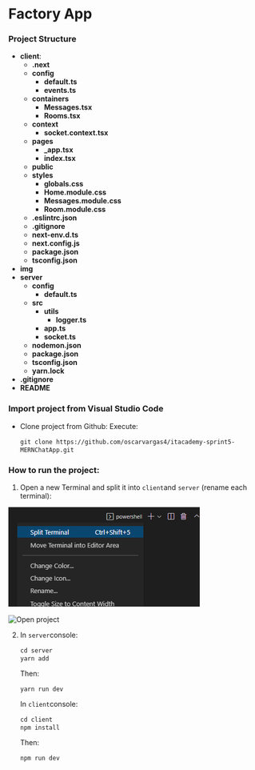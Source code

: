 # Factory App

### Project Structure

- <b>client</b>:
  - <b>.next</b>
  - <b>config</b>
    - <b>default.ts</b>
    - <b>events.ts</b>
  - <b>containers</b>
    - <b>Messages.tsx</b>
    - <b>Rooms.tsx</b>
  - <b>context</b>
    - <b>socket.context.tsx</b>
  - <b>pages</b>
    - <b>\_app.tsx</b>
    - <b>index.tsx</b>
  - <b>public</b>
  - <b>styles</b>
    - <b>globals.css</b>
    - <b>Home.module.css</b>
    - <b>Messages.module.css</b>
    - <b>Room.module.css</b>
  - <b>.eslintrc.json</b>
  - <b>.gitignore</b>
  - <b>next-env.d.ts</b>
  - <b>next.config.js</b>
  - <b>package.json</b>
  - <b>tsconfig.json</b>
- <b>img</b>
- <b>server</b>
  - <b>config</b>
    - <b>default.ts</b>
  - <b>src</b>
    - <b>utils</b>
      - <b>logger.ts</b>
    - <b>app.ts</b>
    - <b>socket.ts</b>
  - <b>nodemon.json</b>
  - <b>package.json</b>
  - <b>tsconfig.json</b>
  - <b>yarn.lock</b>
- <b>.gitignore</b>
- <b>README</b>

### Import project from Visual Studio Code

- Clone project from Github: Execute:
  ```
  git clone https://github.com/oscarvargas4/itacademy-sprint5-MERNChatApp.git
  ```

### How to run the project:

1. Open a new Terminal and split it into `client`and `server` (rename each terminal):

![Open project](img/terminalSplit.png)

![Open project](img/spit.PNG)

2. In `server`console:

   ```
   cd server
   yarn add
   ```

   Then:

   ```
   yarn run dev
   ```

   In `client`console:

   ```
   cd client
   npm install
   ```

   Then:

   ```
   npm run dev
   ```
